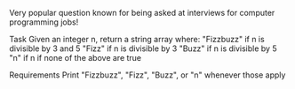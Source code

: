 Very popular question known for being asked at interviews for computer programming jobs!

Task
Given an integer n, return a string array where:
"Fizzbuzz" if n is divisible by 3 and 5
"Fizz" if n is divisible by 3
"Buzz" if n is divisible by 5
"n" if n if none of the above are true

Requirements
Print "Fizzbuzz", "Fizz", "Buzz", or "n" whenever those apply
